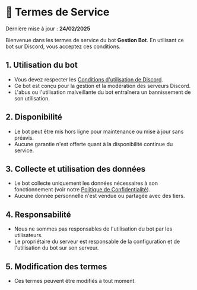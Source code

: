 # 📜 Termes de Service

Dernière mise à jour : **24/02/2025**

Bienvenue dans les termes de service du bot **Gestion Bot**. En utilisant ce bot sur Discord, vous acceptez ces conditions.

## 1. Utilisation du bot
- Vous devez respecter les [Conditions d'utilisation de Discord](https://discord.com/terms).
- Ce bot est conçu pour la gestion et la modération des serveurs Discord.
- L'abus ou l'utilisation malveillante du bot entraînera un bannissement de son utilisation.

## 2. Disponibilité
- Le bot peut être mis hors ligne pour maintenance ou mise à jour sans préavis.
- Aucune garantie n'est offerte quant à la disponibilité continue du service.

## 3. Collecte et utilisation des données
- Le bot collecte uniquement les données nécessaires à son fonctionnement (voir notre [Politique de Confidentialité](PRIVACY.md)).
- Aucune donnée personnelle n'est vendue ou partagée avec des tiers.

## 4. Responsabilité
- Nous ne sommes pas responsables de l'utilisation du bot par les utilisateurs.
- Le propriétaire du serveur est responsable de la configuration et de l'utilisation du bot sur son serveur.

## 5. Modification des termes
- Ces termes peuvent être modifiés à tout moment.
